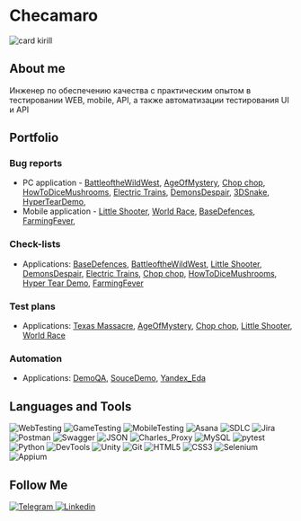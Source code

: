# Checamaro
![card kirill](https://github.com/Checamaro/Checamaro/assets/123463231/3753b556-0426-4d8b-ad04-7e9286e1bf42)


## About me
Инженер по обеспечению качества с практическим опытом в тестировании WEB, mobile, API, а также автоматизации тестирования UI и API

## Portfolio 

### Bug reports 
- PC application - [BattleoftheWildWest](https://ru.yougile.com/board/d70jgwgebmnk), [AgeOfMystery](https://ru.yougile.com/board/qzngsiggi5x4), [Chop chop](https://ru.yougile.com/board/evov5iugmiuq), [HowToDiceMushrooms](), [Electric Trains](https://ru.yougile.com/board/div0lqpfu490), [DemonsDespair](https://ru.yougile.com/board/1qumqtofdg9s), [3DSnake](https://ru.yougile.com/board/ghzt1zugve3g), [HyperTearDemo]([https://ru.yougile.com/board/evov5iugmiuq]),
- Mobile application - [Little Shooter](https://ru.yougile.com/board/me5zmsfxnwnj), [World Race](https://ru.yougile.com/board/qf4d7nmyyjci), [BaseDefences](https://ru.yougile.com/board/znmg4uho8c9z), [FarmingFever](https://ru.yougile.com/board/troiotda6391), 

### Check-lists
- Applications: [BaseDefences](https://docs.google.com/spreadsheets/d/1qkpUA6CTMiBqGsrSKtS6EKw4TjPcVZAlH56_m1C-i4U/edit#gid=0),  [BattleoftheWildWest](https://docs.google.com/spreadsheets/d/1a6gVmc_A5PpJ6vg71rbKeeZf46j37qe9-cAjioNFkNE/edit?usp=sharing),  [Little Shooter](https://docs.google.com/spreadsheets/d/1RhosB6n2PVnkuE6yRgm5P2cIiICqlJDGaynidlPnt2E/edit#gid=0),
  [DemonsDespair](https://docs.google.com/spreadsheets/d/13FlwWInEe0wWsPu_DqQVrQdvmtEcglOq6HPCMPyCLu4/edit#gid=0),  [Electric Trains](https://docs.google.com/spreadsheets/d/1SRXxrrwE1vv2chwSk1MWKQ2yhQJaM_jzsD758jiH4w0/edit#gid=0),  [Chop chop](https://docs.google.com/spreadsheets/d/17kdEC_P9UsIEXVigrimr-BQ6DGYvOKMQXaI1HavL6xg/edit?usp=sharing),  [HowToDiceMushrooms](https://docs.google.com/spreadsheets/d/1DRGo7FEdzr_MF-lVWsZJEqA9t0zWbe8Wk8mOg1CmxDs/edit#gid=0),  [Hyper Tear Demo](https://docs.google.com/spreadsheets/d/1VDt5F4X3IVJ1WS7CLfmrotyvHygQQNuWHFhY-KaDIcY/edit#gid=0),
  [FarmingFever]([https://docs.google.com/spreadsheets/d/13FlwWInEe0wWsPu_DqQVrQdvmtEcglOq6HPCMPyCLu4/edit#gid=0])

### Test plans 
- Applications: [Texas Massacre](),  [AgeOfMystery](),  [Chop chop](),
  [Little Shooter](),  [World Race]()

### Automation 
- Applications: [DemoQA](),  [SouceDemo](),  [Yandex_Eda]()

## Languages and Tools
![WebTesting](https://img.shields.io/badge/-WebTesting-556AC1?style=for-the-badge&logo=WebTesting&logoColor=556AC1)
![GameTesting](https://img.shields.io/badge/-GameTesting-FAB000?style=for-the-badge&logo=GameTesting&logoColor=FAB000)
![MobileTesting](https://img.shields.io/badge/-MobileTesting-4592C1?style=for-the-badge&logo=MobileTesting&logoColor=4592C1)
![Asana](https://img.shields.io/badge/-Asana-363639?style=for-the-badge&logo=Asana&logoColor=F06A6A)
![SDLC](https://img.shields.io/badge/-SDLC-A4BEF1?style=for-the-badge&logo=SDLC&logoColor=A4BEF1)
![Jira](https://img.shields.io/badge/-Jira-629FF6?style=for-the-badge&logo=Jira&logoColor=166BE0)
![Postman](https://img.shields.io/badge/-Postman-D7D0AD?style=for-the-badge&logo=Postman&logoColor=FB7C29)
![Swagger](https://img.shields.io/badge/-Swagger-173648?style=for-the-badge&logo=Swagger&logoColor=8BB600)
![JSON](https://img.shields.io/badge/-JSON-B2B2B2?style=for-the-badge&logo=JSON&logoColor=393939)
![Charles_Proxy](https://img.shields.io/badge/-Charles_Proxy-2B6D05?style=for-the-badge&logo=Charles_Proxy&logoColor=2B6D05)
![MySQL](https://img.shields.io/badge/-MySQL-5181A2?style=for-the-badge&logo=MySQL&logoColor=00337E)
![pytest](https://img.shields.io/badge/-pytest-659AD2?style=for-the-badge&logo=pytestb&logoColor=004482)
![Python](https://img.shields.io/badge/-Python-254A6B?style=for-the-badge&logo=Python&logoColor=FFE56A)
![DevTools](https://img.shields.io/badge/-DevTools-266EE4?style=for-the-badge&logo=DevTools&logoColor=266EE4)
![Unity](https://img.shields.io/badge/-Unity-757879?style=for-the-badge&logo=Unity&logoColor=000000)
![Git](https://img.shields.io/badge/-Git-181617?style=for-the-badge&logo=Git&logoColor=F0F0F0)
![HTML5](https://img.shields.io/badge/-HTML5-3A3B3D?style=for-the-badge&logo=HTML5&logoColor=64C18)
![CSS3](https://img.shields.io/badge/-CSS3-254ADC?style=for-the-badge&logo=CSS3&logoColor=2094EF)
![Selenium](https://img.shields.io/badge/-Selenium-254ADC?style=for-the-badge&logo=Selenium&logoColor=2094EF)
![Appium](https://img.shields.io/badge/-Appium-254ADC?style=for-the-badge&logo=Appium&logoColor=D6A639)




## Follow Me
[ ![Telegram](https://img.shields.io/badge/-Telegram-30A5D8?style=for-the-badge&logo=Telegram&logoColor=F6F9FA) ](@checamaro)
[ ![Linkedin](https://img.shields.io/badge/-Linkedin-0A66C2?style=for-the-badge&logo=Linkedin&logoColor=FFFFFF) ](https://www.linkedin.com/in/kirill-sharevich-qa/)
